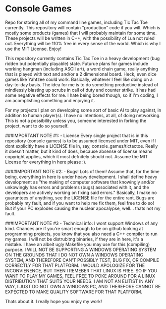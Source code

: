 # Console Games
Repo for storing all of my command line games, including Tic Tac Toe currently. This repository will contain "production" code if you will. Which is mostly some products (games) that I will probably maintain for some time. These projects will be written in C++, with the possibility of Lua not ruled out. Everything will be 110% free in every sense of the world. Which is why I use the MIT License. Enjoy!

This repository currently contains Tic Tac Toe in a heavy development (bug ridden but potentially playable) state. Futurue plans for games include working hangman (including ASCII art), a word chain game, really anything that is played with text and and/or a 2 dimensional board. Heck, even dice games like Yahtzee could work. Basically, whatever I feel like doing on a day-to-day basis. The idea for me is to do something productive instead of mindlessly blasting up scrubs in call of duty and counter strike. It has had some negative effects for me. I hate being bored though, so if I'm coding, I am acomplishing something and enjoying it.

For my projects I plan on developing some sort of basic AI to play against, in addition to human player(s). I have no intentions, at all, of doing networking. This is not a possibility unless you, someone interested in forking the project, want to do so yourself.

###IMPORTANT NOTE #1: - License
Every single project that is in this repository (console games) is to be assumed licensed under MIT, even if I dont explicitly have a LICENSE file in, say, console_games/tictactoe. Really it doesn't matter, but it kind of does, because absense of license means copyright applies, which it most defnitely should not. Assume the MIT License for everything in here please :). 

####IMPORTANT NOTE #2: - Bugs! Lots of them!
Assume that, for the time being, everything in here is under heavy development. I shall define heavy development as "the making of computer software that knowingly and/or unkowingly has errors and problems (bugs) associated with it, and the developers are actively working on fixing said errors." Basically, I make no guaruntees of anything, see the LICENSE file for the entire rant. Bugs are probably my fault, and if you want to help me fix them, feel free to do so! But if your PC explodes causing the nuclear apocalypse, well... thats not my fault. 

###IMPORTANT NOTE #3 - Technical info: I wont support Windows of any kind.
Chances are if you're smart enough to be on github looking at programming projects, you know that you also need a C++ compiler to run my games. I will not be distrubitng binaries, if they are in here, it's a mistake. I have an albeit ugly Makefile you may use for this (compiling) purpose. I WILL NOT BE SUPPORTING A WINDOWS OPERATING SYSTEM ON THE GROUNDS THAT I DO NOT OWN A WINDOWS OPERATING SYSTEM, AND THEREFORE CAN'T POSSIBLY TEST, BUG FIX, OR COMPILE CORRECTLY FOR THAT PLATFORM. I WOULD APOLOGIZE FOR THE INCONVIENENCE, BUT THEN I REMEBER THAT LINUX IS FREE. SO IF YOU WANT TO PLAY MY GAMES, FEEL FREE TO POKE AROUND FOR A LINUX DISTRIBUTION THAT SUITS YOUR NEEDS. I AM NOT AN ELITIST IN ANY WAY, I JUST DO NOT OWN A WINDOWS PC, AND THEREFORE CANNOT BE EXPECTED TO MAKE QUALITY SOFTWARE FOR THAT PLATFORM.

Thats about it. I really hope you enjoy my work!
